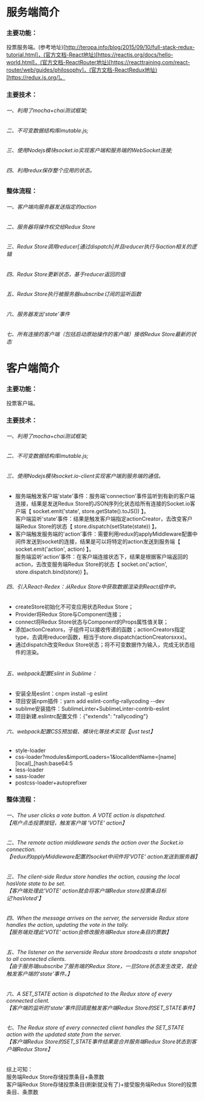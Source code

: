 # 服务端简介
### 主要功能：
投票服务端。(参考地址)[http://teropa.info/blog/2015/09/10/full-stack-redux-tutorial.html]，(官方文档-React地址)[https://reactjs.org/docs/hello-world.html]，(官方文档-ReactRouter地址)[https://reacttraining.com/react-router/web/guides/philosophy]，(官方文档-ReactRedux地址)[https://redux.js.org/]。
### 主要技术：
###### 一、利用了mocha+chai测试框架;
###### 二、不可变数据结构库imutable.js;
###### 三、使用Nodejs模块socket.io实现客户端和服务端的WebSocket连接;
###### 四、利用redux保存整个应用的状态。
### 整体流程：
###### 一、客户端向服务器发送指定的action
###### 二、服务器将操作权交给Redux Store
###### 三、Redux Store调用reducer[通过dispatch]并且reducer执行与action相关的逻辑
###### 四、Redux Store更新状态，基于reducer返回的值
###### 五、Redux Store执行被服务器subscribe订阅的监听函数
###### 六、服务器发出'state'事件
###### 七、所有连接的客户端（包括启动原始操作的客户端）接收Redux Store最新的状态

# 客户端简介
### 主要功能：
投票客户端。
### 主要技术：
###### 一、利用了mocha+chai测试框架;
###### 二、不可变数据结构库imutable.js;
###### 三、使用Nodejs模块socket.io-client实现客户端到服务端的通信。
- 服务端触发客户端'state'事件：服务端'connection'事件监听到有新的客户端连接，结果是发送Redux Store的JSON序列化状态给所有连接的Socket.io客户端【 socket.emit('state', store.getState().toJS()) 】。</br>客户端监听'state'事件：结果是触发客户端指定actionCreator，去改变客户端Redux Store的状态【 store.dispatch(setState(state)) 】。
- 客户端触发服务端的'action'事件：需要利用redux的applyMiddleware配置中间件发送到socket的连接，结果是可以将特定的action发送到服务端【 socket.emit('action', action) 】。</br>服务端监听'action'事件：在客户端连接状态下，结果是根据客户端返回的action，去改变服务端Redux Store的状态【 socket.on('action', store.dispatch.bind(store)) 】。

###### 四、引入React-Redex：从Redux Store中获取数据渲染到React组件中。
- createStore初始化不可变应用状态Redux Store；
- Provider将Redux Store与Component连接；
- connect将Redux Store状态与Component的Props属性值关联；
- 添加actionCreators，子组件可以接收传递的函数；actionCreators指定type，去调用reducer函数，相当于store.dispatch(actionCreatorsxxx)。
- 通过dispatch改变Redux Store状态；将不可变数据作为输入，完成无状态组件的渲染。</br></br>

###### 五、webpack配置Eslint in Sublime：
- 安装全局eslint：cnpm install -g eslint
- 项目安装npm插件：yarn add eslint-config-rallycoding  --dev
- sublime安装插件：SublimeLinter+SublimeLinter-contrib-eslint
- 项目新建.eslintrc配置文件：{"extends": "rallycoding"}

###### 六、webpack配置CSS预加载、模块化等技术实现【just test】
- style-loader
- css-loader?modules&importLoaders=1&localIdentName=[name][local]_[hash:base64:5
- less-loader
- sass-loader
- postcss-loader+autoprefixer

### 整体流程：
###### 一、The user clicks a vote button. A VOTE action is dispatched.</br>【用户点击投票按钮，触发客户端 'VOTE' action】
###### 二、The remote action middleware sends the action over the Socket.io connection.</br>【redux的applyMiddleware配置的socket中间件将'VOTE' action发送到服务器】
###### 三、The client-side Redux store handles the action, causing the local hasVote state to be set.</br>【客户端处理此'VOTE' action就会将客户端Redux store投票条目标记'hasVoted'】
###### 四、When the message arrives on the server, the serverside Redux store handles the action, updating the vote in the tally.</br>【服务端处理此'VOTE' action会修改服务端Redux store条目的票数】
###### 五、The listener on the serverside Redux store broadcasts a state snapshot to all connected clients.</br>【由于服务端subscribe了服务端的Redux Store，一旦Store状态发生改变，就会触发客户端的'state'事件。】
###### 六、A SET_STATE action is dispatched to the Redux store of every connected client.</br>【客户端的监听的'state'事件回调是触发客户端Redux Store的SET_STATE事件】
###### 七、The Redux store of every connected client handles the SET_STATE action with the updated state from the server.</br>【客户端Redux Store的SET_STATE事件结果是合并服务端Redux Store状态到客户端Redux Store】
综上可知：</br>
服务端Redux Store存储投票条目+条票数</br>
客户端Redux Store存储投票条目(刷新就没有了)+接受服务端Redux Store的投票条目、条票数</br>